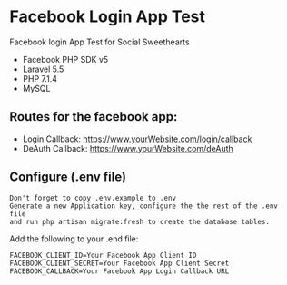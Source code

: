 # Facebook Login App Test
Facebook login App Test for Social Sweethearts

- Facebook PHP SDK v5
- Laravel 5.5
- PHP 7.1.4
- MySQL

## Routes for the facebook app:
- Login Callback: https://www.yourWebsite.com/login/callback
- DeAuth Callback:  https://www.yourWebsite.com/deAuth
    
## Configure (.env file)

    Don't forget to copy .env.example to .env
    Generate a new Application key, configure the the rest of the .env file
    and run php artisan migrate:fresh to create the database tables. 

Add the following to your .end file:

    FACEBOOK_CLIENT_ID=Your Facebook App Client ID
    FACEBOOK_CLIENT_SECRET=Your Facebook App Client Secret
    FACEBOOK_CALLBACK=Your Facebook App Login Callback URL
 
 